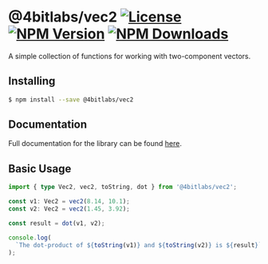 # @4bitlabs/vec2 [![License][license]][npm] [![NPM Version][version]][npm] [![NPM Downloads][dl]][npm]

[npm]: https://www.npmjs.com/package/@4bitlabs/vec2
[version]: https://img.shields.io/npm/v/%404bitlabs%2Fvec2
[license]: https://img.shields.io/npm/l/%404bitlabs%2Fvec2
[dl]: https://img.shields.io/npm/dy/%404bitlabs%2Fvec2

A simple collection of functions for working with two-component vectors.

## Installing

```bash
$ npm install --save @4bitlabs/vec2
```

## Documentation

Full documentation for the library can be found [here][docs].

## Basic Usage

```ts
import { type Vec2, vec2, toString, dot } from '@4bitlabs/vec2';

const v1: Vec2 = vec2(8.14, 10.1);
const v2: Vec2 = vec2(1.45, 3.92);

const result = dot(v1, v2);

console.log(
  `The dot-product of ${toString(v1)} and ${toString(v2)} is ${result}`,
);
```

[docs]: https://32bitkid.github.io/sci.js/modules/_4bitlabs_vec2.html
